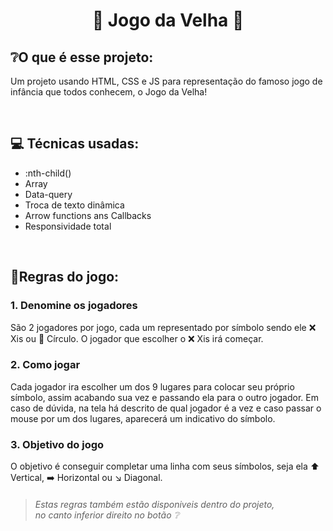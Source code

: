 <h1 align="center"> 🧓 Jogo da Velha 🧓 </h1>

## ❔O que é esse projeto:
Um projeto usando HTML, CSS e JS para representação do famoso jogo de infância que todos conhecem, o Jogo da Velha!

<br>

## 💻 Técnicas usadas:
- :nth-child()
- Array
- Data-query
- Troca de texto dinâmica
- Arrow functions ans Callbacks
- Responsividade total

<br>

## 👵Regras do jogo:
### 1. Denomine os jogadores
São 2 jogadores por jogo, cada um representado por símbolo sendo ele ❌ Xis ou 🔴 Círculo. O jogador que escolher o ❌ Xis irá começar.

### 2. Como jogar
Cada jogador ira escolher um dos 9 lugares para colocar seu próprio símbolo, assim acabando sua vez e passando ela para o outro jogador. Em caso de dúvida, na tela há descrito de qual jogador é a vez e caso passar o mouse por um dos lugares, aparecerá um indicativo do símbolo.

### 3. Objetivo do jogo
O objetivo é conseguir completar uma linha com seus símbolos, seja ela ⬆️ Vertical, ➡️ Horizontal ou ↘️ Diagonal.

> ###### Estas regras também estão disponiveis dentro do projeto, <br> no canto inferior direito no botão ❔
